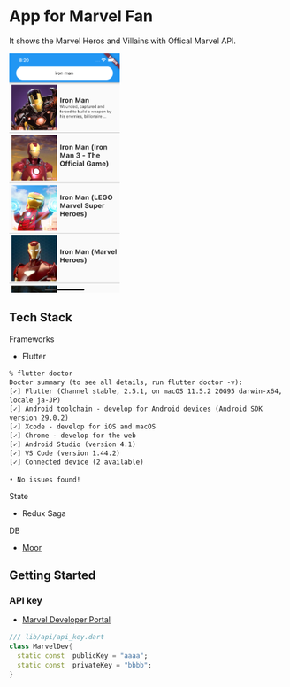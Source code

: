 # App for Marvel Fan

It shows the Marvel Heros and Villains with Offical Marvel API.

<img src="./sceenshots/iron-man.png" width="200" />


## Tech Stack

Frameworks

- Flutter

```shell
% flutter doctor
Doctor summary (to see all details, run flutter doctor -v):
[✓] Flutter (Channel stable, 2.5.1, on macOS 11.5.2 20G95 darwin-x64, locale ja-JP)
[✓] Android toolchain - develop for Android devices (Android SDK version 29.0.2)
[✓] Xcode - develop for iOS and macOS
[✓] Chrome - develop for the web
[✓] Android Studio (version 4.1)
[✓] VS Code (version 1.44.2)
[✓] Connected device (2 available)

• No issues found!
```

State

- Redux Saga

DB

- [Moor](https://moor.simonbinder.eu/)


## Getting Started

### API key


- [Marvel Developer Portal](https://developer.marvel.com/)


```dart
/// lib/api/api_key.dart
class MarvelDev{
  static const  publicKey = "aaaa";
  static const  privateKey = "bbbb";
}

```
